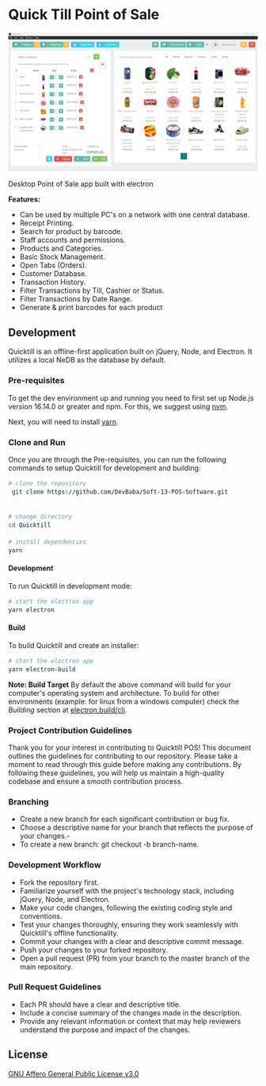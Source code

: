 # Quick Till Point of Sale

![POS](screenshots/quicktill_pos.png)

Desktop Point of Sale app built with electron

**Features:**

- Can be used by multiple PC's on a network with one central database.
- Receipt Printing.
- Search for product by barcode.
- Staff accounts and permissions.
- Products and Categories.
- Basic Stock Management.
- Open Tabs (Orders).
- Customer Database.
- Transaction History.
- Filter Transactions by Till, Cashier or Status.
- Filter Transactions by Date Range.
- Generate & print barcodes for each product

## Development

Quicktill is an offline-first application built on jQuery, Node, and Electron. It utilizes a local NeDB as the database by default.

### Pre-requisites

To get the dev environment up and running you need to first set up Node.js version
16.14.0 or greater and npm. For this, we suggest using
[nvm](https://github.com/nvm-sh/nvm#installing-and-updating).

Next, you will need to install [yarn](https://classic.yarnpkg.com/lang/en/docs/install/#mac-stable).

### Clone and Run

Once you are through the Pre-requisites, you can run the following commands to
setup Quicktill for development and building:

```bash
# clone the repository
 git clone https://github.com/DevBaba/Soft-13-POS-Software.git


# change directory
cd Quicktill

# install dependencies
yarn
```

#### Development

To run Quicktill in development mode:

```bash
# start the electron app
yarn electron
```

#### Build

To build Quicktill and create an installer:

```bash
# start the electron app
yarn electron-build
```

**Note: Build Target**
By default the above command will build for your computer's operating system and
architecture. To build for other environments (example: for linux from a windows
computer) check the _Building_ section at
[electron.build/cli](https://www.electron.build/cli).

### Project Contribution Guidelines

Thank you for your interest in contributing to Quicktill POS! This document outlines the guidelines for contributing to our repository. Please take a moment to read through this guide before making any contributions. By following these guidelines, you will help us maintain a high-quality codebase and ensure a smooth contribution process.

### Branching

- Create a new branch for each significant contribution or bug fix.
- Choose a descriptive name for your branch that reflects the purpose of your changes.-
- To create a new branch: git checkout -b branch-name.

### Development Workflow

- Fork the repository first.
- Familiarize yourself with the project's technology stack, including jQuery, Node, and Electron.
- Make your code changes, following the existing coding style and conventions.
- Test your changes thoroughly, ensuring they work seamlessly with Quicktill's offline functionality.
- Commit your changes with a clear and descriptive commit message.
- Push your changes to your forked repository.
- Open a pull request (PR) from your branch to the master branch of the main repository.

### Pull Request Guidelines

- Each PR should have a clear and descriptive title.
- Include a concise summary of the changes made in the description.
- Provide any relevant information or context that may help reviewers understand the purpose and impact of the changes.


## License

[GNU Affero General Public License v3.0](LICENSE)
